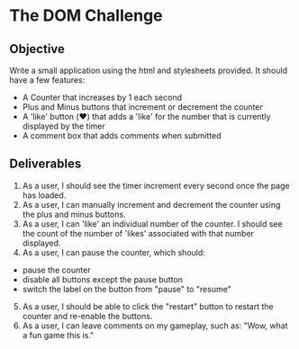 # The DOM Challenge

## Objective

Write a small application using the html and stylesheets provided. It should have a few features:

-   A Counter that increases by 1 each second
-   Plus and Minus buttons that increment or decrement the counter
-   A 'like' button (❤️) that adds a 'like' for the number that is currently
    displayed by the timer
-   A comment box that adds comments when submitted

## Deliverables

1. As a user, I should see the timer increment every second once the page has
   loaded.
2. As a user, I can manually increment and decrement the counter using the plus
   and minus buttons.
3. As a user, I can 'like' an individual number of the counter. I should see the
   count of the number of 'likes' associated with that number displayed.
4. As a user, I can pause the counter, which should:

-   pause the counter
-   disable all buttons except the pause button
-   switch the label on the button from "pause" to "resume"

5. As a user, I should be able to click the "restart" button to restart the
   counter and re-enable the buttons.
6. As a user, I can leave comments on my gameplay, such as: "Wow, what a fun
   game this is."
